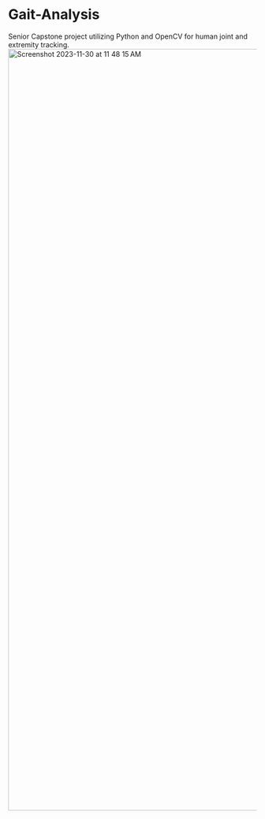 # Gait-Analysis
Senior Capstone project utilizing Python and OpenCV for human joint and extremity tracking. 
<img width="1546" alt="Screenshot 2023-11-30 at 11 48 15 AM" src="https://github.com/ajshaffer/Gait-Analysis/assets/19845347/395413b5-78e2-4730-bf81-910c309bb903">
